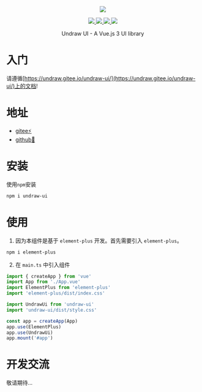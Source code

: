   <p align="center">
    <img src="https://s2.loli.net/2022/04/19/m4aqSs6DINYCLjG.png">
  </p>
<p align="center">
   <a href="https://www.npmjs.org/package/undraw-ui">
    <img src="https://img.shields.io/npm/v/undraw-ui.svg">
  </a>
  <a href="https://npmcharts.com/compare/undraw-ui?minimal=true">
    <img src="https://img.shields.io/npm/dt/undraw-ui.svg">
  </a>
  <a href="https://github.com/vuejs/core">
    <img src="https://img.shields.io/badge/dependencies-vue%E2%89%A53.2.0-green">
  </a>
   <a href="https://github.com/element-plus/element-plus">
    <img src="https://img.shields.io/badge/dependencies-ElementPlus%E2%89%A52.1.8-green">
  </a>




<p align="center">Undraw UI - A Vue.js 3 UI library</p>

# 入门

请遵循[https://undraw.gitee.io/undraw-ui/](https://undraw.gitee.io/undraw-ui/)上的文档!

# 地址

- [gitee⚡️](https://gitee.com/undraw/undraw-ui)
- [github📌](https://github.com/readpage/undraw)

# 安装

使用`npm`安装

```bash
npm i undraw-ui
```



# 使用

1. 因为本组件是基于 `element-plus` 开发。首先需要引入 `element-plus`。

```bash
npm i element-plus
```

2. 在 `main.ts` 中引入组件

```ts
import { createApp } from 'vue'
import App from './App.vue'
import ElementPlus from 'element-plus'
import 'element-plus/dist/index.css'

import UndrawUi from 'undraw-ui'
import 'undraw-ui/dist/style.css'

const app = createApp(App)
app.use(ElementPlus)
app.use(UndrawUi)
app.mount('#app')
```

# 开发交流

敬请期待...

